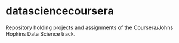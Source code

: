 # datasciencecoursera
Repository holding projects and assignments of the Coursera/Johns Hopkins Data Science track. 
